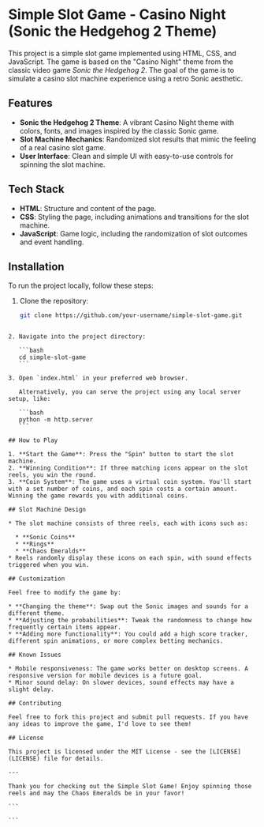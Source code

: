 # Simple Slot Game - Casino Night (Sonic the Hedgehog 2 Theme)

This project is a simple slot game implemented using HTML, CSS, and JavaScript. The game is based on the "Casino Night" theme from the classic video game _Sonic the Hedgehog 2_. The goal of the game is to simulate a casino slot machine experience using a retro Sonic aesthetic.

## Features

- **Sonic the Hedgehog 2 Theme**: A vibrant Casino Night theme with colors, fonts, and images inspired by the classic Sonic game.
- **Slot Machine Mechanics**: Randomized slot results that mimic the feeling of a real casino slot game.
- **User Interface**: Clean and simple UI with easy-to-use controls for spinning the slot machine.

## Tech Stack

- **HTML**: Structure and content of the page.
- **CSS**: Styling the page, including animations and transitions for the slot machine.
- **JavaScript**: Game logic, including the randomization of slot outcomes and event handling.

## Installation

To run the project locally, follow these steps:

1. Clone the repository:
   ```bash
   git clone https://github.com/your-username/simple-slot-game.git
   ```

````

2. Navigate into the project directory:

   ```bash
   cd simple-slot-game
   ```

3. Open `index.html` in your preferred web browser.

   Alternatively, you can serve the project using any local server setup, like:

   ```bash
   python -m http.server
   ```

## How to Play

1. **Start the Game**: Press the "Spin" button to start the slot machine.
2. **Winning Condition**: If three matching icons appear on the slot reels, you win the round.
3. **Coin System**: The game uses a virtual coin system. You'll start with a set number of coins, and each spin costs a certain amount. Winning the game rewards you with additional coins.

## Slot Machine Design

* The slot machine consists of three reels, each with icons such as:

  * **Sonic Coins**
  * **Rings**
  * **Chaos Emeralds**
* Reels randomly display these icons on each spin, with sound effects triggered when you win.

## Customization

Feel free to modify the game by:

* **Changing the theme**: Swap out the Sonic images and sounds for a different theme.
* **Adjusting the probabilities**: Tweak the randomness to change how frequently certain items appear.
* **Adding more functionality**: You could add a high score tracker, different spin animations, or more complex betting mechanics.

## Known Issues

* Mobile responsiveness: The game works better on desktop screens. A responsive version for mobile devices is a future goal.
* Minor sound delay: On slower devices, sound effects may have a slight delay.

## Contributing

Feel free to fork this project and submit pull requests. If you have any ideas to improve the game, I'd love to see them!

## License

This project is licensed under the MIT License - see the [LICENSE](LICENSE) file for details.

---

Thank you for checking out the Simple Slot Game! Enjoy spinning those reels and may the Chaos Emeralds be in your favor!

```

```
````
